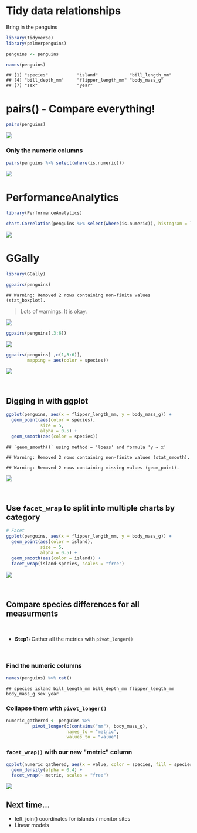 Tidy data relationships
================

Bring in the penguins

``` r
library(tidyverse)
library(palmerpenguins)

penguins <- penguins

names(penguins)
```

    ## [1] "species"           "island"            "bill_length_mm"   
    ## [4] "bill_depth_mm"     "flipper_length_mm" "body_mass_g"      
    ## [7] "sex"               "year"

# pairs() - Compare everything!

``` r
pairs(penguins)
```

![](tidy_relationships_files/figure-gfm/unnamed-chunk-2-1.png)<!-- -->

### Only the numeric columns
``` r
pairs(penguins %>% select(where(is.numeric)))
```

![](tidy_relationships_files/figure-gfm/unnamed-chunk-2-2.png)<!-- -->

# PerformanceAnalytics

``` r
library(PerformanceAnalytics)

chart.Correlation(penguins %>% select(where(is.numeric)), histogram = T)
```

![](tidy_relationships_files/figure-gfm/unnamed-chunk-3-1.png)<!-- -->

# GGally

``` r
library(GGally)

ggpairs(penguins)
```

    ## Warning: Removed 2 rows containing non-finite values (stat_boxplot).

> Lots of warnings. It is okay. 



![](tidy_relationships_files/figure-gfm/unnamed-chunk-4-1.png)<!-- -->

``` r
ggpairs(penguins[,3:6])
```

  
![](tidy_relationships_files/figure-gfm/unnamed-chunk-4-2.png)<!-- -->

``` r
ggpairs(penguins[ ,c(1,3:6)],
        mapping = aes(color = species))
```


![](tidy_relationships_files/figure-gfm/unnamed-chunk-4-3.png)<!-- -->


<br>

## Digging in with ggplot

``` r
ggplot(penguins, aes(x = flipper_length_mm, y = body_mass_g)) +
  geom_point(aes(color = species), 
             size = 5, 
             alpha = 0.5) +
  geom_smooth(aes(color = species))
```

    ## `geom_smooth()` using method = 'loess' and formula 'y ~ x'

    ## Warning: Removed 2 rows containing non-finite values (stat_smooth).

    ## Warning: Removed 2 rows containing missing values (geom_point).

![](tidy_relationships_files/figure-gfm/unnamed-chunk-5-1.png)<!-- -->

<br>

## Use `facet_wrap` to split into multiple charts by category
``` r
# Facet
ggplot(penguins, aes(x = flipper_length_mm, y = body_mass_g)) +
  geom_point(aes(color = island), 
             size = 5, 
             alpha = 0.5) +
  geom_smooth(aes(color = island)) +
  facet_wrap(island~species, scales = "free")
```



![](tidy_relationships_files/figure-gfm/unnamed-chunk-5-2.png)<!-- -->


<br>

## Compare species differences for all measurments

<br>

- **Step1:** Gather all the metrics with `pivot_longer()`

<br>

### Find the numeric columns
``` r
names(penguins) %>% cat()
```

    ## species island bill_length_mm bill_depth_mm flipper_length_mm body_mass_g sex year

### Collapse them with `pivot_longer()`
``` r
numeric_gathered <- penguins %>%
          pivot_longer(c(contains("mm"), body_mass_g),
                       names_to = "metric", 
                       values_to = "value")

```


### `facet_wrap()` with our new "metric" column
```r
ggplot(numeric_gathered, aes(x = value, color = species, fill = species)) +
  geom_density(alpha = 0.4) +
  facet_wrap(~ metric, scales = "free")
```



![](tidy_relationships_files/figure-gfm/unnamed-chunk-6-1.png)<!-- -->

## Next time...

 - left_join() coordinates for islands / monitor sites
- Linear models
